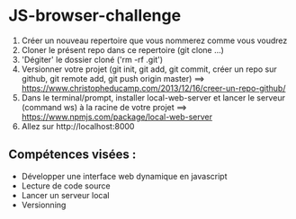 # JS-browser-challenge

1. Créer un nouveau repertoire que vous nommerez comme vous voudrez
2. Cloner le présent repo dans ce repertoire (git clone ...)
3. 'Dégiter' le dossier cloné ('rm -rf .git')
4. Versionner votre projet (git init, git add, git commit, créer un repo sur github, git remote add, git push origin master)
==> https://www.christopheducamp.com/2013/12/16/creer-un-repo-github/
5. Dans le terminal/prompt, installer local-web-server et lancer le serveur (command ws) à la racine de votre projet
==> https://www.npmjs.com/package/local-web-server
6. Allez sur http://localhost:8000





## Compétences visées : 
- Développer une interface web dynamique en javascript 
- Lecture de code source
- Lancer un serveur local
- Versionning
